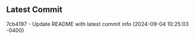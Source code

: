 
## Latest Commit
7cb4197 - Update README with latest commit info (2024-09-04 10:25:03 -0400) <Yunxi-Zhou>
